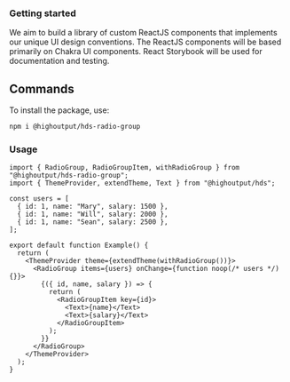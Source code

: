 ### Getting started

We aim to build a library of custom ReactJS components that implements our unique UI design conventions. The ReactJS components will be based primarily on Chakra UI components. React Storybook will be used for documentation and testing.

## Commands

To install the package, use:

```bash
npm i @highoutput/hds-radio-group
```

### Usage

```tsx
import { RadioGroup, RadioGroupItem, withRadioGroup } from "@highoutput/hds-radio-group";
import { ThemeProvider, extendTheme, Text } from "@highoutput/hds";

const users = [
  { id: 1, name: "Mary", salary: 1500 },
  { id: 1, name: "Will", salary: 2000 },
  { id: 1, name: "Sean", salary: 2500 },
];

export default function Example() {
  return (
    <ThemeProvider theme={extendTheme(withRadioGroup())}>
      <RadioGroup items={users} onChange={function noop(/* users */) {}}>
        {({ id, name, salary }) => {
          return (
            <RadioGroupItem key={id}>
              <Text>{name}</Text>
              <Text>{salary}</Text>
            </RadioGroupItem>
          );
        }}
      </RadioGroup>
    </ThemeProvider>
  );
}
```
